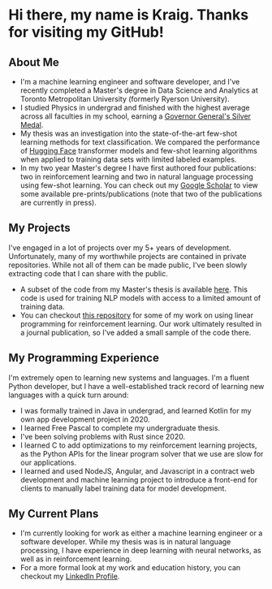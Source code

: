 # Hi there, my name is Kraig. Thanks for visiting my GitHub!

## About Me

* I'm a machine learning engineer and software developer, and I've recently completed a Master's degree in Data Science and Analytics at Toronto Metropolitan University (formerly Ryerson University).
* I studied Physics in undergrad and finished with the highest average across all faculties in my school, earning a [Governor General's Silver Medal](https://brocku.ca/brock-news/2020/10/physics-grads-earn-governor-general-silver-medals-at-fall-convocation/).
* My thesis was an investigation into the state-of-the-art few-shot learning methods for text classification. We compared the performance of [Hugging Face](https://huggingface.co) transformer models and few-shot learning algorithms when applied to training data sets with limited labeled examples.
* In my two year Master's degree I have first authored four publications: two in reinforcement learning and two in natural language processing using few-shot learning. You can check out my [Google Scholar](https://scholar.google.ca/citations?user=41uOLbMAAAAJ&hl=en) to view some available pre-prints/publications (note that two of the publications are currently in press).

## My Projects

I've engaged in a lot of projects over my 5+ years of development.
Unfortunately, many of my worthwhile projects are contained in private repositories.
While not all of them can be made public, I've been slowly extracting code that I can share with the public.

* A subset of the code from my Master's thesis is available [here](https://github.com/rhelmeczi/few_shot_nlp). This code is used for training NLP models with access to a limited amount of training data.
* You can checkout [this repository](https://github.com/rhelmeczi/itlp-cpomdp) for some of my work on using linear programming for reinforcement learning.
  Our work ultimately resulted in a journal publication, so I've added a small sample of the code there.
  
 ## My Programming Experience
 
 I'm extremely open to learning new systems and languages. I'm a fluent Python developer, but I have a well-established track record of learning new languages with a quick turn around:
 * I was formally trained in Java in undergrad, and learned Kotlin for my own app development project in 2020.
 * I learned Free Pascal to complete my undergraduate thesis.
 * I've been solving problems with Rust since 2020.
 * I learned C to add optimizations to my reinforcement learning projects, as the Python APIs for the linear program solver that we use are slow for our applications.
 * I learned and used NodeJS, Angular, and Javascript in a contract web development and machine learning project to introduce a front-end for clients to manually label training data for model development.

## My Current Plans

* I'm currently looking for work as either a machine learning engineer or a software developer. While my thesis was is in natural language processing, I have experience in deep learning with neural networks, as well as in reinforcement learning.
* For a more formal look at my work and education history, you can checkout my [LinkedIn Profile](https://www.linkedin.com/in/kraighelmeczi/).

<!--
**rhelmeczi/rhelmeczi** is a ✨ _special_ ✨ repository because its `README.md` (this file) appears on your GitHub profile.

Here are some ideas to get you started:

- 🔭 I’m currently working on ...
- 🌱 I’m currently learning ...
- 👯 I’m looking to collaborate on ...
- 🤔 I’m looking for help with ...
- 💬 Ask me about ...
- 📫 How to reach me: ...
- 😄 Pronouns: ...
- ⚡ Fun fact: ...
-->
